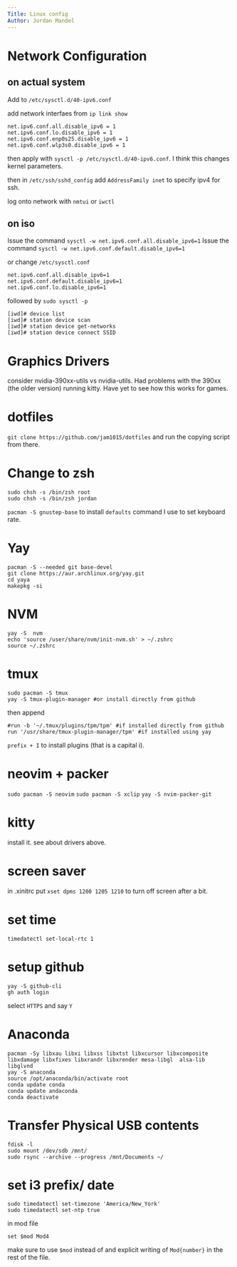 ```yaml
---
Title: Linux config
Author: Jordan Mandel
---
```


# Network Configuration
## on actual system
Add to `/etc/sysctl.d/40-ipv6.conf`

add network interfaes from `ip link show`

```
net.ipv6.conf.all.disable_ipv6 = 1
net.ipv6.conf.lo.disable_ipv6 = 1
net.ipv6.conf.enp0s25.disable_ipv6 = 1
net.ipv6.conf.wlp3s0.disable_ipv6 = 1
```


then apply with `sysctl -p /etc/sysctl.d/40-ipv6.conf`. I think this changes kernel parameters.

then in `/etc/ssh/sshd_config` add `AddressFamily inet` to specify ipv4 for ssh.

log onto network with `nmtui` or `iwctl`
## on iso

Issue the command `sysctl -w net.ipv6.conf.all.disable_ipv6=1`
Issue the command `sysctl -w net.ipv6.conf.default.disable_ipv6=1`

or change `/etc/sysctl.conf`

```
net.ipv6.conf.all.disable_ipv6=1
net.ipv6.conf.default.disable_ipv6=1
net.ipv6.conf.lo.disable_ipv6=1
```
followed by `sudo sysctl -p`

```
[iwd]# device list
[iwd]# station device scan
[iwd]# station device get-networks
[iwd]# station device connect SSID
```

# Graphics Drivers

consider nvidia-390xx-utils vs nvidia-utils.  Had problems with the 390xx (the older version) running kitty. Have yet to see how this works for games.

# dotfiles

`git clone https://github.com/jam1015/dotfiles` and run the copying script from there.

# Change to zsh

```
sudo chsh -s /bin/zsh root
sudo chsh -s /bin/zsh jordan
```
`pacman -S gnustep-base` to install `defaults` command I use to set keyboard rate.


# Yay

```
pacman -S --needed git base-devel
git clone https://aur.archlinux.org/yay.git
cd yaya
makepkg -si
```

# NVM

```
yay -S  nvm
echo 'source /user/share/nvm/init-nvm.sh' > ~/.zshrc
source ~/.zshrc
```

# tmux

```
sudo pacman -S tmux
yay -S tmux-plugin-manager #or install directly from github
```
then append

```
#run -b '~/.tmux/plugins/tpm/tpm' #if installed directly from github
run '/usr/share/tmux-plugin-manager/tpm' #if installed using yay
```

`prefix + I` to install plugins (that is a capital i).

# neovim + packer

`sudo pacman -S neovim`
`sudo pacman -S xclip`
`yay -S nvim-packer-git`


# kitty
install it. see about drivers above.

# screen saver
in .xinitrc put 
`xset dpms 1200 1205 1210` to turn off screen  after a bit.


# set time
`timedatectl set-local-rtc 1`

# setup github
```
yay -S github-cli
gh auth login
```
select `HTTPS` and say `Y`

# Anaconda

```
pacman -Sy libxau libxi libxss libxtst libxcursor libxcomposite libxdamage libxfixes libxrandr libxrender mesa-libgl  alsa-lib libglvnd
yay -S anaconda
source /opt/anaconda/bin/activate root
conda update conda
conda update andaconda
conda deactivate
```

# Transfer Physical USB contents

```
fdisk -l
sudo mount /dev/sdb /mnt/
sudo rsync --archive --progress /mnt/Documents ~/

```

# set i3 prefix/ date

```
sudo timedatectl set-timezone 'America/New_York'
sudo timedatectl set-ntp true
```
in mod file

```
set $mod Mod4
```

make sure to use `$mod` instead of and explicit writing of `Mod{number}` in the rest of the file. 
